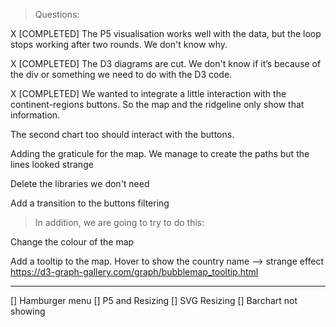 > Questions:

X [COMPLETED] The P5 visualisation works well with the data, but the loop stops working after two rounds. We don't know why.

X [COMPLETED] The D3 diagrams are cut. We don't know if it’s because of the div or something we need to do with the D3 code. 

X [COMPLETED] We wanted to integrate a little interaction with the continent-regions buttons. So the map and the ridgeline only show that information.

The second chart too should interact with the buttons.

Adding the graticule for the map. We manage to create the paths but the lines looked strange

Delete the libraries we don't need

Add a transition to the buttons filtering
 
> In addition, we are going to try to do this:

Change the colour of the map

Add a tooltip to the map. Hover to show the country name --> strange effect https://d3-graph-gallery.com/graph/bubblemap_tooltip.html


_______________
[] Hamburger menu
[] P5 and Resizing
[] SVG Resizing
[] Barchart not showing
